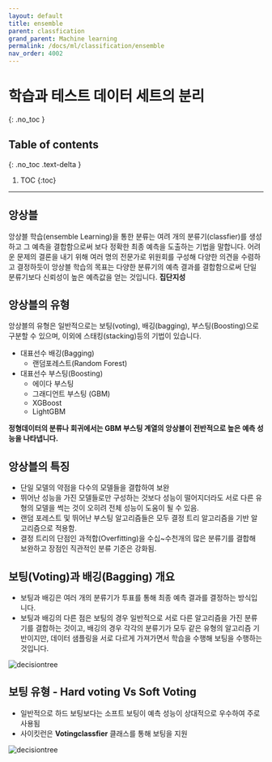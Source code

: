 ```yaml
---
layout: default
title: ensemble
parent: classfication
grand_parent: Machine learning
permalink: /docs/ml/classification/ensemble
nav_order: 4002
---
```



# 학습과 테스트 데이터 세트의 분리 
{: .no_toc }

## Table of contents
{: .no_toc .text-delta }

1. TOC
{:toc}

---

## 앙상블 
앙상블 학습(ensemble Learning)을 통한 분류는 여려 개의 분류기(classfier)를 생성하고 그 예측을 결합함으로써 보다 정확한 최종 예측을 도출하는 기법을 말합니다. 
어려운 문제의 결론을 내기 위해 여러 명의 전문가로 위원회를 구성해 다양한 의견을 수렴하고 결정하듯이 앙상블 학습의 목표는 다양한 분류기의 예측 결과를 결합함으로써 단일 분류기보다 신뢰성이 높은 예측값을 얻는 것입니다.
**집단지성**

## 앙상블의 유형 
앙상블의 유형은 일반적으로는 보팅(voting), 배깅(bagging), 부스팅(Boosting)으로 구분할 수 있으며, 이외에 스태킹(stacking)등의 기법이 있습니다. 

* 대표선수 배깅(Bagging) 
  * 랜덤포레스트(Random Forest) 
* 대표선수 부스팅(Boosting)
  * 에이다 부스팅 
  * 그래디언트 부스팅 (GBM)
  * XGBoost
  * LightGBM 

**정형데이터의 분류나 회귀에서는 GBM 부스팅 계열의 앙상블이 전반적으로 높은 예측 성능을 나타냅니다.**

## 앙상블의 특징 
  * 단일 모델의 약점을 다수의 모델들을 결합하여 보완 
  * 뛰어난 성능을 가진 모델들로만 구성하는 것보다 성능이 떨어지더라도 서로 다른 유형의 모델을 썩는 것이 오히려 전체 성능이 도움이 될 수 있음. 
  * 랜덤 포레스트 및 뛰어난 부스팅 알고리즘들은 모두 결정 트리 알고리즘을 기반 알고리즘으로 적용함. 
  * 결정 트리의 단점인 과적합(Overfitting)을 수십~수천개의 많은 분류기를 결합해 보완하고 장점인 직관적인 분류 기준은 강화됨. 


## 보팅(Voting)과 배깅(Bagging) 개요 
* 보팅과 배깅은 여러 개의 분류기가 투표를 통해 최종 예측 결과를 결정하는 방식입니다. 
* 보팅과 배깅의 다른 점은 보팅의 경우 일반적으로 서로 다른 알고리즘을 가진 분류기를 결합하는 것이고, 배깅의 경우 각각의 분류기가 모두 같은 유형의 알고리즘 기반이지만, 데이터 샘플링을 서로 다르게 가져가면서 학습을 수행해 보팅을 수행하는 것입니다. 

![decisiontree](../img/04_votting_bagging.png)

## 보팅 유형 - Hard voting Vs Soft Voting 
* 일반적으로 하드 보팅보다는 소프트 보팅이 예측 성능이 상대적으로 우수하여 주로 사용됨 
* 사이킷런은 **Votingclassfier** 클래스를 통해 보팅을 지원 

![decisiontree](../img/04_HardVsSoft.png)
